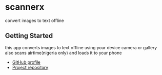 # scannerx

convert images to text offline

## Getting Started
this app converts images to text offline using your device camera or gallery
also scans airtime(nigeria only) and loads it to your phone

- [GitHub profile](https://github.com/dero8230)
- [Project repository](https://github.com/dero8230/scannerx)


